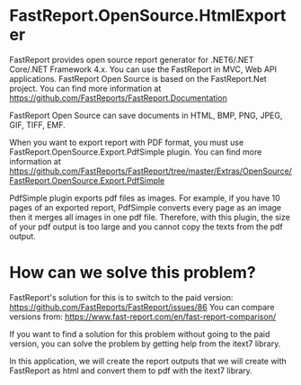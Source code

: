 # FastReport.OpenSource.HtmlExporter

FastReport provides open source report generator for .NET6/.NET Core/.NET Framework 4.x. You can use the FastReport in MVC, Web API applications. FastReport Open Source is based on the FastReport.Net project. You can find more information at https://github.com/FastReports/FastReport.Documentation

FastReport Open Source can save documents in HTML, BMP, PNG, JPEG, GIF, TIFF, EMF. 

When you want to export report with PDF format, you must use FastReport.OpenSource.Export.PdfSimple plugin. You can find more information at https://github.com/FastReports/FastReport/tree/master/Extras/OpenSource/FastReport.OpenSource.Export.PdfSimple

PdfSimple plugin exports pdf files as images. For example, if you have 10 pages of an exported report, PdfSimple converts every page as an image then it merges all images in one pdf file. Therefore, with this plugin, the size of your pdf output is too large and you cannot copy the texts from the pdf output. 

# How can we solve this problem?
FastReport's solution for this is to switch to the paid version: https://github.com/FastReports/FastReport/issues/86
You can compare versions from: https://www.fast-report.com/en/fast-report-comparison/

If you want to find a solution for this problem without going to the paid version, you can solve the problem by getting help from the itext7 library.

In this application, we will create the report outputs that we will create with FastReport as html and convert them to pdf with the itext7 library.
